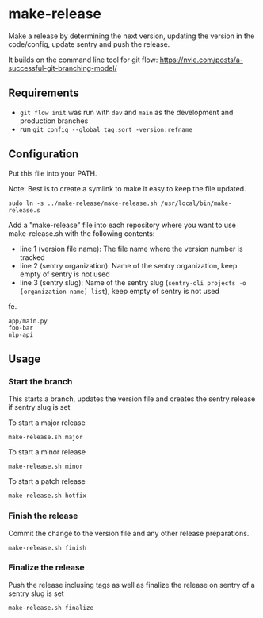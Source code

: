# make-release

Make a release by determining the next version, updating the version in the code/config, update sentry and push the release.

It builds on the command line tool for git flow:
https://nvie.com/posts/a-successful-git-branching-model/

## Requirements

* `git flow init` was run with `dev` and `main` as the development and production branches
* run `git config --global tag.sort -version:refname`

## Configuration

Put this file into your PATH.

Note: Best is to create a symlink to make it easy to keep the file updated.

```
sudo ln -s ../make-release/make-release.sh /usr/local/bin/make-release.s
```

Add a "make-release" file into each repository where you want to use make-release.sh with the following contents:

* line 1 (version file name): The file name where the version number is tracked
* line 2 (sentry organization): Name of the sentry organization, keep empty of sentry is not used
* line 3 (sentry slug): Name of the sentry slug (`sentry-cli projects -o [organization name] list`), keep empty of sentry is not used

fe.

```
app/main.py
foo-bar
nlp-api
```

## Usage

### Start the branch

This starts a branch, updates the version file and creates the sentry release if sentry slug is set

To start a major release

```
make-release.sh major
```

To start a minor release

```
make-release.sh minor
```

To start a patch release

```
make-release.sh hotfix
```

### Finish the release

Commit the change to the version file and any other release preparations.

```
make-release.sh finish
```

### Finalize the release

Push the release inclusing tags as well as finalize the release on sentry of a sentry slug is set

```
make-release.sh finalize
```

